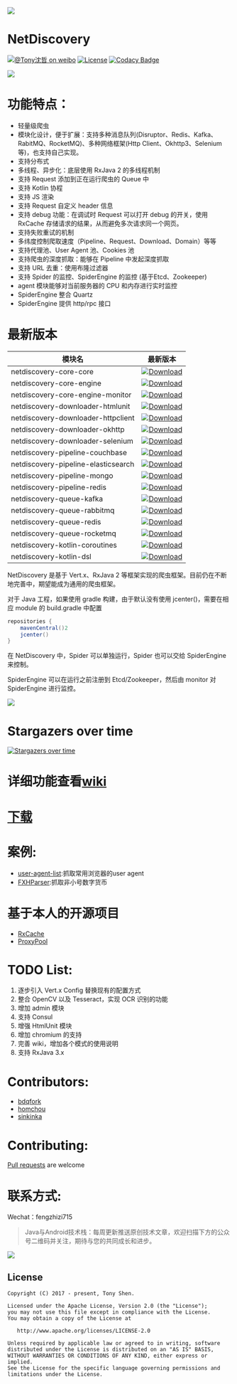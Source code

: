 ![](images/logo.png)
# NetDiscovery

[![@Tony沈哲 on weibo](https://img.shields.io/badge/weibo-%40Tony%E6%B2%88%E5%93%B2-blue.svg)](http://www.weibo.com/fengzhizi715)
[![License](https://img.shields.io/badge/license-Apache%202-lightgrey.svg)](https://www.apache.org/licenses/LICENSE-2.0.html)
[![Codacy Badge](https://api.codacy.com/project/badge/Grade/703e0ba9760b4affaf39188dbbdd2811)](https://app.codacy.com/app/fengzhizi715/NetDiscovery?utm_source=github.com&utm_medium=referral&utm_content=fengzhizi715/NetDiscovery&utm_campaign=Badge_Grade_Dashboard)

![](https://github.com/fengzhizi715/NetDiscovery/blob/master/images/launch.png)

# 功能特点：

* 轻量级爬虫
* 模块化设计，便于扩展：支持多种消息队列(Disruptor、Redis、Kafka、RabitMQ、RocketMQ)、多种网络框架(Http Client、Okhttp3、Selenium等)，也支持自己实现。
* 支持分布式
* 多线程、异步化：底层使用 RxJava 2 的多线程机制
* 支持 Request 添加到正在运行爬虫的 Queue 中
* 支持 Kotlin 协程
* 支持 JS 渲染
* 支持 Request 自定义 header 信息
* 支持 debug 功能：在调试时 Request 可以打开 debug 的开关，使用 RxCache 存储请求的结果，从而避免多次请求同一个网页。
* 支持失败重试的机制
* 多纬度控制爬取速度（Pipeline、Request、Download、Domain）等等
* 支持代理池、User Agent 池、Cookies 池
* 支持爬虫的深度抓取：能够在 Pipeline 中发起深度抓取
* 支持 URL 去重：使用布隆过滤器
* 支持 Spider 的监控、SpiderEngine 的监控 (基于Etcd、Zookeeper)
* agent 模块能够对当前服务器的 CPU 和内存进行实时监控
* SpiderEngine 整合 Quartz
* SpiderEngine 提供 http/rpc 接口


# 最新版本

模块名|最新版本|
---|:-------------:
netdiscovery-core-core|[ ![Download](https://api.bintray.com/packages/fengzhizi715/maven/netdiscovery-core-core/images/download.svg) ](https://bintray.com/fengzhizi715/maven/netdiscovery-core-core/_latestVersion)
netdiscovery-core-engine|[ ![Download](https://api.bintray.com/packages/fengzhizi715/maven/netdiscovery-core-engine/images/download.svg) ](https://bintray.com/fengzhizi715/maven/netdiscovery-core-engine/_latestVersion)
netdiscovery-core-engine-monitor|[ ![Download](https://api.bintray.com/packages/fengzhizi715/maven/netdiscovery-core-engine-monitor/images/download.svg) ](https://bintray.com/fengzhizi715/maven/netdiscovery-core-engine-monitor/_latestVersion)
netdiscovery-downloader-htmlunit|[ ![Download](https://api.bintray.com/packages/fengzhizi715/maven/netdiscovery-downloader-htmlunit/images/download.svg) ](https://bintray.com/fengzhizi715/maven/netdiscovery-downloader-htmlunit/_latestVersion)
netdiscovery-downloader-httpclient|[ ![Download](https://api.bintray.com/packages/fengzhizi715/maven/netdiscovery-downloader-httpclient/images/download.svg) ](https://bintray.com/fengzhizi715/maven/netdiscovery-downloader-httpclient/_latestVersion)
netdiscovery-downloader-okhttp|[ ![Download](https://api.bintray.com/packages/fengzhizi715/maven/netdiscovery-downloader-okhttp/images/download.svg) ](https://bintray.com/fengzhizi715/maven/netdiscovery-downloader-okhttp/_latestVersion)
netdiscovery-downloader-selenium|[ ![Download](https://api.bintray.com/packages/fengzhizi715/maven/netdiscovery-downloader-selenium/images/download.svg) ](https://bintray.com/fengzhizi715/maven/netdiscovery-downloader-selenium/_latestVersion)
netdiscovery-pipeline-couchbase|[ ![Download](https://api.bintray.com/packages/fengzhizi715/maven/netdiscovery-pipeline-couchbase/images/download.svg) ](https://bintray.com/fengzhizi715/maven/netdiscovery-pipeline-couchbase/_latestVersion)
netdiscovery-pipeline-elasticsearch|[ ![Download](https://api.bintray.com/packages/fengzhizi715/maven/netdiscovery-pipeline-elasticsearch/images/download.svg) ](https://bintray.com/fengzhizi715/maven/netdiscovery-pipeline-elasticsearch/_latestVersion)
netdiscovery-pipeline-mongo|[ ![Download](https://api.bintray.com/packages/fengzhizi715/maven/netdiscovery-pipeline-mongo/images/download.svg) ](https://bintray.com/fengzhizi715/maven/netdiscovery-pipeline-mongo/_latestVersion)
netdiscovery-pipeline-redis|[ ![Download](https://api.bintray.com/packages/fengzhizi715/maven/netdiscovery-pipeline-redis/images/download.svg) ](https://bintray.com/fengzhizi715/maven/netdiscovery-pipeline-redis/_latestVersion)
netdiscovery-queue-kafka|[ ![Download](https://api.bintray.com/packages/fengzhizi715/maven/netdiscovery-queue-kafka/images/download.svg) ](https://bintray.com/fengzhizi715/maven/netdiscovery-queue-kafka/_latestVersion)
netdiscovery-queue-rabbitmq|[ ![Download](https://api.bintray.com/packages/fengzhizi715/maven/netdiscovery-queue-rabbitmq/images/download.svg) ](https://bintray.com/fengzhizi715/maven/netdiscovery-queue-rabbitmq/_latestVersion)
netdiscovery-queue-redis|[ ![Download](https://api.bintray.com/packages/fengzhizi715/maven/netdiscovery-queue-redis/images/download.svg) ](https://bintray.com/fengzhizi715/maven/netdiscovery-queue-redis/_latestVersion)
netdiscovery-queue-rocketmq|[ ![Download](https://api.bintray.com/packages/fengzhizi715/maven/netdiscovery-queue-rocketmq/images/download.svg) ](https://bintray.com/fengzhizi715/maven/netdiscovery-queue-rocketmq/_latestVersion)
netdiscovery-kotlin-coroutines|[ ![Download](https://api.bintray.com/packages/fengzhizi715/maven/netdiscovery-kotlin-coroutines/images/download.svg) ](https://bintray.com/fengzhizi715/maven/netdiscovery-kotlin-coroutines/_latestVersion)
netdiscovery-kotlin-dsl|[ ![Download](https://api.bintray.com/packages/fengzhizi715/maven/netdiscovery-kotlin-coroutines/images/download.svg) ](https://bintray.com/fengzhizi715/maven/netdiscovery-kotlin-coroutines/_latestVersion)

NetDiscovery 是基于 Vert.x、RxJava 2 等框架实现的爬虫框架。目前仍在不断地完善中，期望能成为通用的爬虫框架。

对于 Java 工程，如果使用 gradle 构建，由于默认没有使用 jcenter()，需要在相应 module 的 build.gradle 中配置

```groovy
repositories {
    mavenCentral()2
    jcenter()
}
```

在 NetDiscovery 中，Spider 可以单独运行，Spider 也可以交给 SpiderEngine 来控制。

SpiderEngine 可以在运行之前注册到 Etcd/Zookeeper，然后由 monitor 对 SpiderEngine 进行监控。

![](https://github.com/fengzhizi715/NetDiscovery/blob/master/images/SpiderEngine+Etcd_ZK.png)



# Stargazers over time

[![Stargazers over time](https://starchart.cc/fengzhizi715/NetDiscovery.svg)](https://starchart.cc/fengzhizi715/NetDiscovery)



# 详细功能查看[wiki](https://github.com/fengzhizi715/NetDiscovery/wiki)

# [下载](https://github.com/fengzhizi715/NetDiscovery/blob/master/Download.md)

# 案例:

* [user-agent-list](https://github.com/fengzhizi715/user-agent-list):抓取常用浏览器的user agent
* [FXHParser](https://github.com/fengzhizi715/FXHParser):抓取非小号数字货币

# 基于本人的开源项目

* [RxCache](https://github.com/fengzhizi715/RxCache)
* [ProxyPool](https://github.com/fengzhizi715/ProxyPool)


# TODO List:

1. 逐步引入 Vert.x Config 替换现有的配置方式
2. 整合 OpenCV 以及 Tesseract，实现 OCR 识别的功能
3. 增加 admin 模块
4. 支持 Consul
5. 增强 HtmlUnit 模块
6. 增加 chromium 的支持
7. 完善 wiki，增加各个模式的使用说明
8. 支持 RxJava 3.x 


# Contributors:

* [bdqfork](https://github.com/bdqfork)
* [homchou](https://github.com/homchou)
* [sinkinka](https://github.com/sinkinka)


# Contributing:

[Pull requests](https://help.github.com/categories/collaborating-with-issues-and-pull-requests/) are welcome


# 联系方式:

Wechat：fengzhizi715

> Java与Android技术栈：每周更新推送原创技术文章，欢迎扫描下方的公众号二维码并关注，期待与您的共同成长和进步。

![](https://github.com/fengzhizi715/NetDiscovery/blob/master/images/gzh.jpeg)


License
-------

    Copyright (C) 2017 - present, Tony Shen.

    Licensed under the Apache License, Version 2.0 (the "License");
    you may not use this file except in compliance with the License.
    You may obtain a copy of the License at

       http://www.apache.org/licenses/LICENSE-2.0

    Unless required by applicable law or agreed to in writing, software
    distributed under the License is distributed on an "AS IS" BASIS,
    WITHOUT WARRANTIES OR CONDITIONS OF ANY KIND, either express or implied.
    See the License for the specific language governing permissions and
    limitations under the License.


